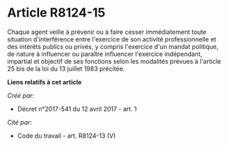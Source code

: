 # Article R8124-15

Chaque agent veille à prévenir ou à faire cesser immédiatement toute situation d'interférence entre l'exercice de son
activité professionnelle et des intérêts publics ou privés, y compris l'exercice d'un mandat politique, de nature à
influencer ou paraître influencer l'exercice indépendant, impartial et objectif de ses fonctions selon les modalités prévues
à l'article 25 bis de la loi du 13 juillet 1983 précitée.

**Liens relatifs à cet article**

_Créé par_:

  - Décret n°2017-541 du 12 avril 2017 - art. 1

_Cité par_:

  - Code du travail - art. R8124-13 (V)
